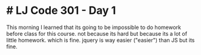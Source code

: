 <h1> # LJ Code 301 - Day 1 </h1>

<p> This morning I learned that its going to be impossible to do homework before class for this course.  not because its hard but because its a lot of little homework.  which is fine.  jquery is way easier ("easier") than JS but its fine. </p>
